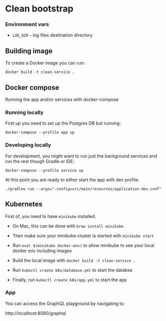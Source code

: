 # Clean bootstrap

### Environment vars

* `LOG_DIR` - log files destination directory

## Building image

To create a Docker image you can run:

`docker build -t clean-service .`

## Docker compose

Running the app and/or services with docker-compose

### Running locally

First up you need to set up the Postgres DB but running:

`docker-compose --profile app up`

### Developing locally

For development, you might want to run just the background services and run the rest though Gradle
or IDE:

`docker-compose --profile service up`

At this point you are ready to either start the app with dev profile:

`./gradlew run --args="-config=src/main/resources/application-dev.conf"`

## Kubernetes

First of, you need to have `minikube` installed.

* On Mac, this can be done with `brew install minikube`.

* Then make sure your minikube cluster is started with `minikube start`

* Run `eval $(minikube docker-env)` to allow minikube to see your local docker env including images

* Build the local image with `docker build -t clean-service .`

* Run `kubectl create k8s/database.yml` to start the databse

* Finally, run `kubectl create k8s/app.yml` to start the app

### App

You can access the GraphQL playground by navigating to:

http://localhost:8080/graphql
